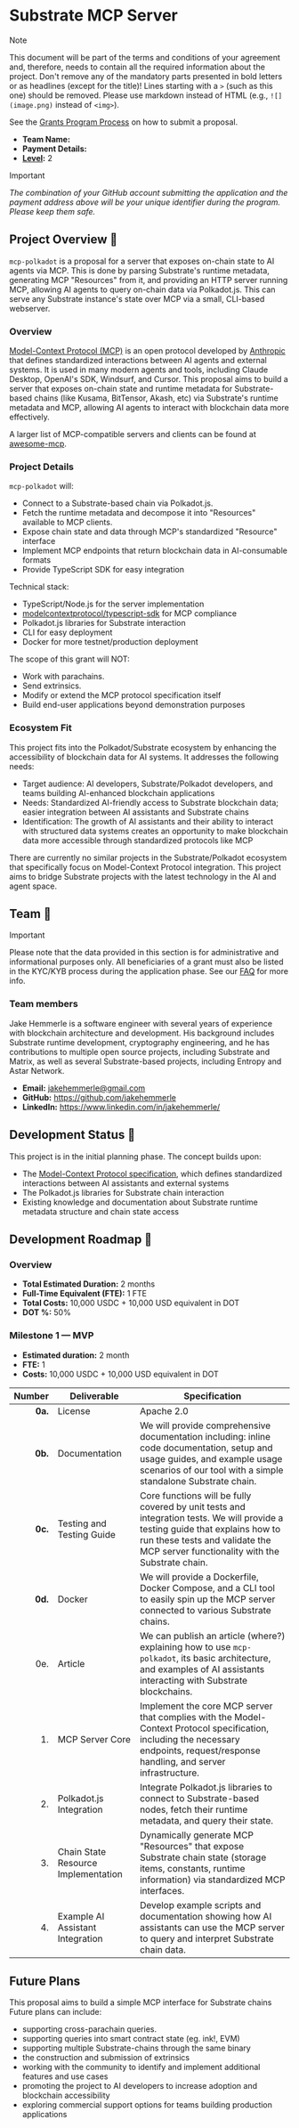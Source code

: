 # Substrate MCP Server

> [!NOTE]
> This document will be part of the terms and conditions of your agreement and, therefore, needs to contain all the required information about the project. Don't remove any of the mandatory parts presented in bold letters or as headlines (except for the title)! Lines starting with a `>` (such as this one) should be removed. Please use markdown instead of HTML (e.g., `![](image.png)` instead of `<img>`).
>
> See the [Grants Program Process](https://grants.web3.foundation/docs/process) on how to submit a proposal.

- **Team Name:**
- **Payment Details:**
- **[Level](https://grants.web3.foundation/docs/Introduction/levels):** 2

> [!IMPORTANT]
> *The combination of your GitHub account submitting the application and the payment address above will be your unique identifier during the program. Please keep them safe.*

## Project Overview :page_facing_up:

`mcp-polkadot` is a proposal for a server that exposes on-chain state to AI agents via MCP. This is done by parsing Substrate's runtime metadata, generating MCP "Resources" from it, and providing an HTTP server running MCP, allowing AI agents to query on-chain data via Polkadot.js. This can serve any Substrate instance's state over MCP via a small, CLI-based webserver.

### Overview

[Model-Context Protocol (MCP)](https://www.anthropic.com/news/model-context-protocol) is an open protocol developed by [Anthropic](https://www.anthropic.com/) that defines standardized interactions between AI agents and external systems. It is used in many modern agents and tools, including Claude Desktop, OpenAI's SDK, Windsurf, and Cursor. This proposal aims to build a server that exposes on-chain state and runtime metadata for Substrate-based chains (like Kusama, BitTensor, Akash, etc) via Substrate's runtime metadata and MCP, allowing AI agents to interact with blockchain data more effectively.

A larger list of MCP-compatible servers and clients can be found at [awesome-mcp](https://github.com/appcypher/awesome-mcp-servers?tab=readme-ov-file).

### Project Details

`mcp-polkadot` will:

- Connect to a Substrate-based chain via Polkadot.js.
- Fetch the runtime metadata and decompose it into "Resources" available to MCP clients.
- Expose chain state and data through MCP's standardized "Resource" interface
- Implement MCP endpoints that return blockchain data in AI-consumable formats
- Provide TypeScript SDK for easy integration

Technical stack:

- TypeScript/Node.js for the server implementation
- [modelcontextprotocol/typescript-sdk](https://github.com/modelcontextprotocol/typescript-sdk) for MCP compliance
- Polkadot.js libraries for Substrate interaction
- CLI for easy deployment
- Docker for more testnet/production deployment

The scope of this grant will NOT:

- Work with parachains.
- Send extrinsics.
- Modify or extend the MCP protocol specification itself
- Build end-user applications beyond demonstration purposes

### Ecosystem Fit

This project fits into the Polkadot/Substrate ecosystem by enhancing the accessibility of blockchain data for AI systems. It addresses the following needs:

- Target audience: AI developers, Substrate/Polkadot developers, and teams building AI-enhanced blockchain applications
- Needs: Standardized AI-friendly access to Substrate blockchain data; easier integration between AI assistants and Substrate chains
- Identification: The growth of AI assistants and their ability to interact with structured data systems creates an opportunity to make blockchain data more accessible through standardized protocols like MCP

There are currently no similar projects in the Substrate/Polkadot ecosystem that specifically focus on Model-Context Protocol integration. This project aims to bridge Substrate projects with the latest technology in the AI and agent space.

## Team :busts_in_silhouette:

> [!IMPORTANT]
> Please note that the data provided in this section is for administrative and informational purposes only. All beneficiaries of a grant must also be listed in the KYC/KYB process during the application phase. See our [FAQ](https://grants.web3.foundation/docs/faq#what-is-kyckyb-and-why-do-i-have-to-provide-this-data) for more info.

### Team members

Jake Hemmerle is a software engineer with several years of experience with blockchain architecture and development. His background includes Substrate runtime development, cryptography engineering, and he has contributions to multiple open source projects, including Substrate and Matrix, as well as several Substrate-based projects, including Entropy and Astar Network.

- **Email:** <jakehemmerle@gmail.com>
- **GitHub:** <https://github.com/jakehemmerle>
- **LinkedIn:** <https://www.linkedin.com/in/jakehemmerle/>

## Development Status :open_book:

This project is in the initial planning phase. The concept builds upon:

- The [Model-Context Protocol specification](https://github.com/anthropics/anthropic-cookbook/tree/main/mcp), which defines standardized interactions between AI assistants and external systems
- The Polkadot.js libraries for Substrate chain interaction
- Existing knowledge and documentation about Substrate runtime metadata structure and chain state access

## Development Roadmap :nut_and_bolt:

### Overview

- **Total Estimated Duration:** 2 months
- **Full-Time Equivalent (FTE):** 1 FTE
- **Total Costs:** 10,000 USDC + 10,000 USD equivalent in DOT
- **DOT %:** 50%

### Milestone 1 — MVP

- **Estimated duration:** 2 month
- **FTE:** 1
- **Costs:** 10,000 USDC + 10,000 USD equivalent in DOT

| Number | Deliverable | Specification |
| -----: | ----------- | ------------- |
| **0a.** | License | Apache 2.0 |
| **0b.** | Documentation | We will provide comprehensive documentation including: inline code documentation, setup and usage guides, and example usage scenarios of our tool with a simple standalone Substrate chain.|
| **0c.** | Testing and Testing Guide | Core functions will be fully covered by unit tests and integration tests. We will provide a testing guide that explains how to run these tests and validate the MCP server functionality with the Substrate chain. |
| **0d.** | Docker | We will provide a Dockerfile, Docker Compose, and a CLI tool to easily spin up the MCP server connected to various Substrate chains. |
| 0e. | Article | We can publish an article (where?) explaining how to use `mcp-polkadot`, its basic architecture, and examples of AI assistants interacting with Substrate blockchains. |
| 1. | MCP Server Core | Implement the core MCP server that complies with the Model-Context Protocol specification, including the necessary endpoints, request/response handling, and server infrastructure. |
| 2. | Polkadot.js Integration | Integrate Polkadot.js libraries to connect to Substrate-based nodes, fetch their runtime metadata, and query their state. |
| 3. | Chain State Resource Implementation | Dynamically generate MCP "Resources" that expose Substrate chain state (storage items, constants, runtime information) via standardized MCP interfaces. |
| 4. | Example AI Assistant Integration | Develop example scripts and documentation showing how AI assistants can use the MCP server to query and interpret Substrate chain data. |

## Future Plans

This proposal aims to build a simple MCP interface for Substrate chains Future plans can include:

- supporting cross-parachain queries.
- supporting queries into smart contract state (eg. ink!, EVM)
- supporting multiple Substrate-chains through the same binary
- the construction and submission of extrinsics
- working with the community to identify and implement additional features and use cases
- promoting the project to AI developers to increase adoption and blockchain accessibility
- exploring commercial support options for teams building production applications
